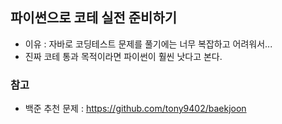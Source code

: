 ## 파이썬으로 코테 실전 준비하기

- 이유 : 자바로 코딩테스트 문제를 풀기에는 너무 복잡하고 어려워서...
- 진짜 코테 통과 목적이라면 파이썬이 훨씬 낫다고 본다.

### 참고

- 백준 추천 문제 : https://github.com/tony9402/baekjoon

